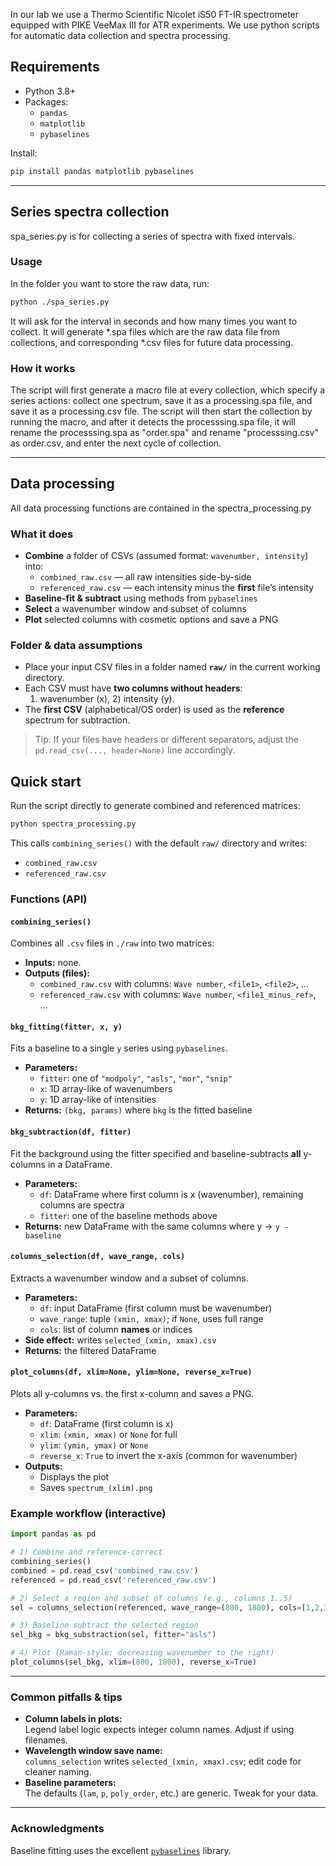 In our lab we use a Thermo Scientific Nicolet iS50 FT-IR spectrometer equipped with PIKE VeeMax III for ATR experiments. We use python scripts for automatic data collection and spectra processing.
## Requirements

- Python 3.8+
- Packages:
  - `pandas`
  - `matplotlib`
  - `pybaselines`

Install:
```bash
pip install pandas matplotlib pybaselines
```
---

## Series spectra collection
spa_series.py is for collecting a series of spectra with fixed intervals.
### Usage
In the folder you want to store the raw data, run:
```bash
python ./spa_series.py
```
It will ask for the interval in seconds and how many times you want to collect. It will generate *.spa files which are the raw data file from collections, and corresponding *.csv files for future data processing.
### How it works
The script will first generate a macro file at every collection, which specify a series actions: collect one spectrum, save it as a processing.spa file, and save it as a processing.csv file.
The script will then start the collection by running the macro, and after it detects the processsing.spa file, it will rename the processsing.spa as "order.spa" and rename "processsing.csv" as order.csv, and enter the next cycle of collection.

---

## Data processing
All data processing functions are contained in the spectra_processing.py
### What it does

- **Combine** a folder of CSVs (assumed format: `wavenumber, intensity`) into:
  - `combined_raw.csv` — all raw intensities side-by-side
  - `referenced_raw.csv` — each intensity minus the **first** file’s intensity
- **Baseline-fit & subtract** using methods from `pybaselines`
- **Select** a wavenumber window and subset of columns
- **Plot** selected columns with cosmetic options and save a PNG

### Folder & data assumptions

- Place your input CSV files in a folder named **`raw/`** in the current working directory.
- Each CSV must have **two columns without headers**:
  1) wavenumber (x), 2) intensity (y).
- The **first CSV** (alphabetical/OS order) is used as the **reference** spectrum for subtraction.

> Tip: If your files have headers or different separators, adjust the `pd.read_csv(..., header=None)` line accordingly.

## Quick start

Run the script directly to generate combined and referenced matrices:

```bash
python spectra_processing.py
```

This calls `combining_series()` with the default `raw/` directory and writes:
- `combined_raw.csv`
- `referenced_raw.csv`



### Functions (API)

#### `combining_series()`
Combines all `.csv` files in `./raw` into two matrices:

- **Inputs:** none.
- **Outputs (files):**
  - `combined_raw.csv` with columns: `Wave number`, `<file1>`, `<file2>`, ...
  - `referenced_raw.csv` with columns: `Wave number`, `<file1_minus_ref>`, ...

#### `bkg_fitting(fitter, x, y)`
Fits a baseline to a single `y` series using `pybaselines`.

- **Parameters:**
  - `fitter`: one of `"modpoly"`, `"asls"`, `"mor"`, `"snip"`
  - `x`: 1D array-like of wavenumbers
  - `y`: 1D array-like of intensities
- **Returns:** `(bkg, params)` where `bkg` is the fitted baseline

#### `bkg_subtraction(df, fitter)`
Fit the background using the fitter specified and baseline-subtracts **all** y-columns in a DataFrame.

- **Parameters:**
  - `df`: DataFrame where first column is x (wavenumber), remaining columns are spectra
  - `fitter`: one of the baseline methods above
- **Returns:** new DataFrame with the same columns where y → `y - baseline`

#### `columns_selection(df, wave_range, cols)`
Extracts a wavenumber window and a subset of columns.

- **Parameters:**
  - `df`: input DataFrame (first column must be wavenumber)
  - `wave_range`: tuple `(xmin, xmax)`; if `None`, uses full range
  - `cols`: list of column **names** or indices
- **Side effect:** writes `selected_(xmin, xmax).csv`
- **Returns:** the filtered DataFrame

#### `plot_columns(df, xlim=None, ylim=None, reverse_x=True)`
Plots all y-columns vs. the first x-column and saves a PNG.

- **Parameters:**
  - `df`: DataFrame (first column is x)
  - `xlim`: `(xmin, xmax)` or `None` for full
  - `ylim`: `(ymin, ymax)` or `None`
  - `reverse_x`: `True` to invert the x-axis (common for wavenumber)
- **Outputs:**
  - Displays the plot
  - Saves `spectrum_(xlim).png`

### Example workflow (interactive)

```python
import pandas as pd

# 1) Combine and reference-correct
combining_series()
combined = pd.read_csv('combined_raw.csv')
referenced = pd.read_csv('referenced_raw.csv')

# 2) Select a region and subset of columns (e.g., columns 1..5)
sel = columns_selection(referenced, wave_range=(800, 1800), cols=[1,2,3,4,5])

# 3) Baseline subtract the selected region
sel_bkg = bkg_substraction(sel, fitter="asls")

# 4) Plot (Raman-style: decreasing wavenumber to the right)
plot_columns(sel_bkg, xlim=(800, 1800), reverse_x=True)
```

---

### Common pitfalls & tips

- **Column labels in plots:**  
  Legend label logic expects integer column names. Adjust if using filenames.
- **Wavelength window save name:**  
  `columns_selection` writes `selected_(xmin, xmax).csv`; edit code for cleaner naming.
- **Baseline parameters:**  
  The defaults (`lam`, `p`, `poly_order`, etc.) are generic. Tweak for your data.

---

### Acknowledgments

Baseline fitting uses the excellent [`pybaselines`](https://github.com/derb12/pybaselines) library.
